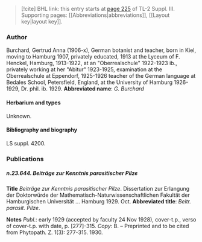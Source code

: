 > [!cite] BHL link: this entry starts at [page 225](https://www.biodiversitylibrary.org/page/33266532) of TL-2 Suppl. III.
> Supporting pages: [[Abbreviations|abbreviations]], [[Layout key|layout key]].

### Author

Burchard, Gertrud Anna (1906-x), German botanist and teacher, born in Kiel, moving to Hamburg 1907, privately educated, 1913 at the Lyceum of F. Henckel, Hamburg, 1913-1922, at an "Oberrealschule" 1922-1923 ib., privately working at her "Abitur" 1923-1925, examination at the Oberrealschule at Eppendorf, 1925-1926 teacher of the German language at Bedales School, Petersfield, England, at the University of Hamburg 1926-1929, Dr. phil. ib. 1929. 
**Abbreviated name**: *G. Burchard*

#### Herbarium and types

Unknown.

#### Bibliography and biography

LS suppl. 4200.

### Publications

##### n.23.644. Beiträge zur Kenntnis parasitischer Pilze

**Title**
*Beiträge zur Kenntnis parasitischer Pilze*. Dissertation zur Erlangung der Doktorwürde der Mathematisch-Naturwissenschaftlichen Fakultät der Hamburgischen Universität ... Hamburg 1929. Oct.
**Abbreviated title**: *Beitr. parasit. Pilze*.

**Notes**
*Publ*.: early 1929 (accepted by faculty 24 Nov 1928), cover-t.p., verso of cover-t.p. with date, p. \[277\]-315. *Copy*: B. – Preprinted and to be cited from Phytopath. Z. 1(3): 277-315. 1930.


